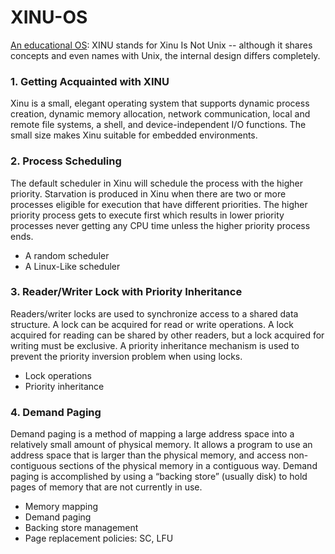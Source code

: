 # XINU-OS

[An educational OS](https://xinu.cs.purdue.edu): XINU stands for Xinu Is Not Unix -- although it shares concepts and even names with Unix, the internal design differs completely. 

### 1. Getting Acquainted with XINU

Xinu is a small, elegant operating system that supports dynamic process creation, dynamic memory allocation, network communication, local and remote file systems, a shell, and device-independent I/O functions. The small size makes Xinu suitable for embedded environments.

### 2. Process Scheduling

The default scheduler in Xinu will schedule the process with the higher priority. Starvation is produced in Xinu when there are two or more processes eligible for execution that have different priorities. The higher priority process gets to execute first which results in lower priority processes never getting any CPU time unless the higher priority process ends.

* A random scheduler 
* A Linux-Like scheduler

### 3. Reader/Writer Lock with Priority Inheritance

Readers/writer locks are used to synchronize access to a shared data structure. 
A lock can be acquired for read or write operations.
A lock acquired for reading can be shared by other readers, but a lock acquired for writing must be exclusive.
A priority inheritance mechanism is used to prevent the priority inversion problem when using locks.

* Lock operations
* Priority inheritance

### 4. Demand Paging

Demand paging is a method of mapping a large address space into a relatively small amount of physical memory. It allows a program to use an address space that is larger than the physical memory, and access non-contiguous sections of the physical memory in a contiguous way. Demand paging is accomplished by using a “backing store” (usually disk) to hold pages of memory that are not currently in use.

* Memory mapping
* Demand paging
* Backing store management
* Page replacement policies: SC, LFU
